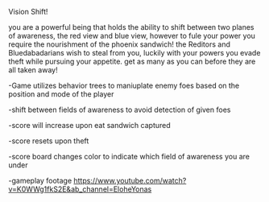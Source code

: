 Vision Shift!

you are a powerful being that holds the ability to shift between two planes of awareness, the red view and blue view, however to fule your power you require the nourishment of the phoenix sandwich! the Reditors and Bluedabadarians wish to steal from you, luckily with your powers you evade theft while pursuing your appetite. get as many as you can before they are all taken away!

-Game utilizes behavior trees to maniuplate enemy foes based on the position and mode of the player

-shift between fields of awareness to avoid detection of given foes

-score will increase upon eat sandwich captured

-score resets upon theft

-score board changes color to indicate which field of awareness you are under

-gameplay footage https://www.youtube.com/watch?v=K0WWg1fkS2E&ab_channel=EloheYonas
